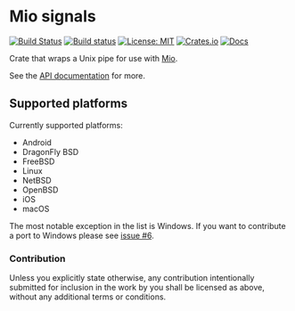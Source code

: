 # Mio signals

[![Build Status](https://travis-ci.com/Thomasdezeeuw/mio-pipe.svg?branch=master)](https://travis-ci.com/Thomasdezeeuw/mio-pipe)
[![Build status](https://api.cirrus-ci.com/github/Thomasdezeeuw/mio-pipe.svg)](https://cirrus-ci.com/github/Thomasdezeeuw/mio-pipe)
[![License: MIT](https://img.shields.io/badge/license-MIT-blue.svg)](https://opensource.org/licenses/MIT)
[![Crates.io](https://img.shields.io/crates/v/mio-pipe.svg)](https://crates.io/crates/mio-pipe)
[![Docs](https://docs.rs/mio-pipe/badge.svg)](https://docs.rs/mio-pipe)

Crate that wraps a Unix pipe for use with [Mio].

See the [API documentation] for more.

[Mio]: https://crates.io/crates/mio
[API documentation]: https://docs.rs/mio-pipe


## Supported platforms

Currently supported platforms:

* Android
* DragonFly BSD
* FreeBSD
* Linux
* NetBSD
* OpenBSD
* iOS
* macOS

The most notable exception in the list is Windows. If you want to contribute a
port to Windows please see [issue #6].

[issue #6]: https://github.com/Thomasdezeeuw/mio-pipe/issues/6


### Contribution

Unless you explicitly state otherwise, any contribution intentionally submitted
for inclusion in the work by you shall be licensed as above, without any
additional terms or conditions.
